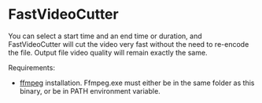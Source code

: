 # FastVideoCutter
You can select a start time and an end time or duration, and FastVideoCutter will cut the video very fast without the need to re-encode the file. Output file video quality will remain exactly the same.

Requirements:
* [ffmpeg](https://ffmpeg.org/) installation. Ffmpeg.exe must either be in the same folder as this binary, or be in PATH environment variable.
